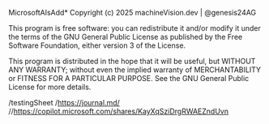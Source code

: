 MicrosoftAIsAdd*
Copyright (c) 2025 machineVision.dev | @genesis24AG

This program is free software: you can redistribute it and/or modify
it under the terms of the GNU General Public License as published by
the Free Software Foundation, either version 3 of the License.

This program is distributed in the hope that it will be useful,
but WITHOUT ANY WARRANTY; without even the implied warranty of
MERCHANTABILITY or FITNESS FOR A PARTICULAR PURPOSE.  See the
GNU General Public License for more details.

/testingSheet
/https://journal.md/
//https://copilot.microsoft.com/shares/KayXqSziDrgRWAEZndUvn